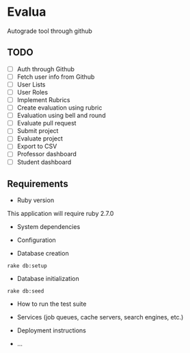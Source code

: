 # Evalua

Autograde tool through github

## TODO

- [ ] Auth through Github
- [ ] Fetch user info from Github
- [ ] User Lists
- [ ] User Roles
- [ ] Implement Rubrics
- [ ] Create evaluation using rubric
- [ ] Evaluation using bell and round
- [ ] Evaluate pull request
- [ ] Submit project
- [ ] Evaluate project
- [ ] Export to CSV
- [ ] Professor dashboard
- [ ] Student dashboard

## Requirements

* Ruby version

This application will require ruby 2.7.0

* System dependencies

* Configuration

* Database creation

```
rake db:setup
```

* Database initialization

```
rake db:seed
```

* How to run the test suite

* Services (job queues, cache servers, search engines, etc.)

* Deployment instructions

* ...
